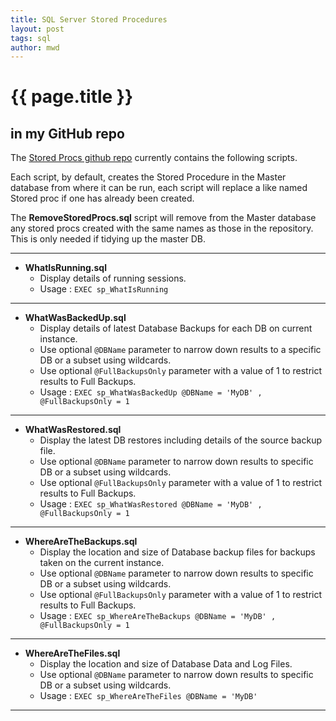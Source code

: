 ```yaml
---
title: SQL Server Stored Procedures
layout: post
tags: sql
author: mwd
---
```


# {{ page.title }}
## in my GitHub repo 

The [Stored Procs github repo](https://github.com/markwdavies/SQLServerUtilities/tree/main/StoredProcs) currently contains the following scripts.

Each script, by default, creates the Stored Procedure in the Master database from where it can be run, each script will replace a like named Stored proc if one has already been created.

The __RemoveStoredProcs.sql__ script will remove from the Master database any stored procs created with the same names as those in the repository. This is only needed if tidying up the master DB.

***
* __WhatIsRunning.sql__ 
    * Display details of running sessions. 
    * Usage : `EXEC sp_WhatIsRunning`

***
* __WhatWasBackedUp.sql__
    * Display details of latest Database Backups for each DB on current instance. 
    * Use optional `@DBName` parameter to narrow down results to a specific DB or a subset using wildcards.
    * Use optional `@FullBackupsOnly` parameter with a value of 1 to restrict results to Full Backups.
    * Usage : `EXEC sp_WhatWasBackedUp @DBName = 'MyDB' , @FullBackupsOnly = 1`

***
* __WhatWasRestored.sql__
    * Display the latest DB restores including details of the source backup file.
    * Use optional `@DBName` parameter to narrow down results to specific DB or a subset using wildcards.
    * Use optional `@FullBackupsOnly` parameter with a value of 1 to restrict results to Full Backups.
    * Usage : `EXEC sp_WhatWasRestored @DBName = 'MyDB' , @FullBackupsOnly = 1`

***
* __WhereAreTheBackups.sql__ 
    * Display the location and size of Database backup files for backups taken on the current instance.
    * Use optional `@DBName` parameter to narrow down results to specific DB or a subset using wildcards.
    * Use optional `@FullBackupsOnly` parameter with a value of 1 to restrict results to Full Backups.
    * Usage : `EXEC sp_WhereAreTheBackups @DBName = 'MyDB' , @FullBackupsOnly = 1`

***
* __WhereAreTheFiles.sql__ 
    * Display the location and size of Database Data and Log Files.
    * Use optional `@DBName` parameter to narrow down results to specific DB or a subset using wildcards.
    * Usage : `EXEC sp_WhereAreTheFiles @DBName = 'MyDB'`
    
***